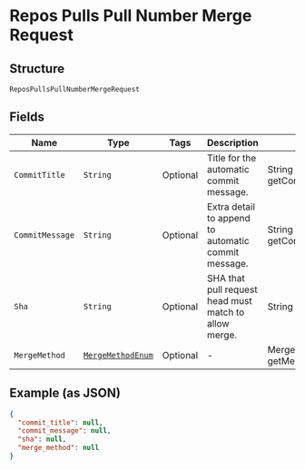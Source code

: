 
# Repos Pulls Pull Number Merge Request

## Structure

`ReposPullsPullNumberMergeRequest`

## Fields

| Name | Type | Tags | Description | Getter | Setter |
|  --- | --- | --- | --- | --- | --- |
| `CommitTitle` | `String` | Optional | Title for the automatic commit message. | String getCommitTitle() | setCommitTitle(String commitTitle) |
| `CommitMessage` | `String` | Optional | Extra detail to append to automatic commit message. | String getCommitMessage() | setCommitMessage(String commitMessage) |
| `Sha` | `String` | Optional | SHA that pull request head must match to allow merge. | String getSha() | setSha(String sha) |
| `MergeMethod` | [`MergeMethodEnum`](../../doc/models/merge-method-enum.md) | Optional | - | MergeMethodEnum getMergeMethod() | setMergeMethod(MergeMethodEnum mergeMethod) |

## Example (as JSON)

```json
{
  "commit_title": null,
  "commit_message": null,
  "sha": null,
  "merge_method": null
}
```

